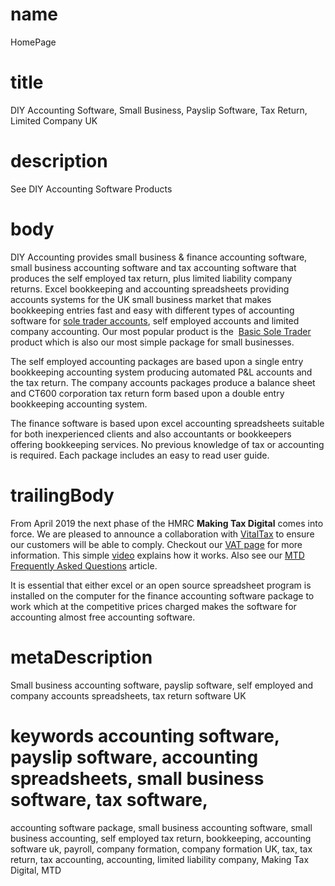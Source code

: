 # name
HomePage

# title
DIY Accounting Software, Small Business, Payslip Software, Tax Return, Limited Company UK

# description
See DIY Accounting Software Products

# body
<p>
DIY Accounting provides small business &amp; finance accounting software, small business accounting software and tax
accounting software that produces the self employed tax return, plus limited liability company returns. Excel
bookkeeping and accounting spreadsheets providing accounts systems for the UK small business market that makes
bookkeeping entries fast and easy with different types of accounting software for
<a href="product.html?product=BasicSoleTraderProduct">sole trader accounts</a>, self employed accounts and limited
company accounting. Our most popular product is the&nbsp;
<a href="product.html?product=BasicSoleTraderProduct">Basic Sole Trader</a> product which is also our most simple
package for small businesses.&nbsp;
</p>
<p>
The self employed accounting packages are based upon a single entry bookkeeping accounting system producing automated
P&amp;L accounts and the tax return. The company accounts packages produce a balance sheet and CT600 corporation tax
return form based upon a double entry bookkeeping accounting system.
</p>
<p>
The finance software is based upon excel accounting spreadsheets suitable for both inexperienced clients and also
accountants or bookkeepers offering bookkeeping services. No previous knowledge of tax or accounting is required.
Each package includes an easy to read user guide.
</p>

# trailingBody
<p>
From April 2019 the next phase of the HMRC <strong>Making Tax Digital</strong> comes into force. We are&nbsp;pleased
to announce a collaboration with <a href="https://vitaltax.uk" rel="nofollow">VitalTax</a>&nbsp;to ensure our
customers will be able to comply.&nbsp;Checkout our <a href="feature.html?feature=VatReturnsFeature">VAT page</a> for more 
information.&nbsp;This simple <a href="https://www.youtube.com/watch?v=CICcNDcc1Hg" rel="nofollow">video</a> explains
how it works. Also see our 
<a href="article.html?article=AccountingForVATWithMakingTaxDigitalArticle">MTD Frequently Asked Questions</a> article.
</p>
<p>
It is essential that either excel or an open source spreadsheet program is installed on the computer for the finance
accounting software package to work which at the competitive prices charged makes the software for accounting almost
free accounting software.
</p>

# metaDescription
Small business accounting software, payslip software, self employed and company accounts spreadsheets, tax return software UK

# keywords accounting software, payslip software, accounting spreadsheets, small business software, tax software,
accounting software package, small business accounting software, small business accounting, self employed tax return,
bookkeeping, accounting software uk, payroll, company formation, company formation UK, tax, tax return, tax accounting,
accounting, limited liability company, Making Tax Digital, MTD
